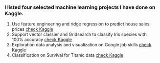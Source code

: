 ### I listed four selected machine learning projects I have done on Kaggle. 
1. Use feature engineering and ridge regression to predict house sales prices
 [check Kaggle](https://www.kaggle.com/junyingzhang2018/ridge-regression-score-0-119)
2. Support vector classier and Gridsearch to classify Iris species with 100% accuracy
[check Kaggle](https://www.kaggle.com/junyingzhang2018/classification-on-iris-data)
3. Exploration data analysis and visualization on Google job skills
[check Kaggle](https://www.kaggle.com/junyingzhang2018/eda-on-google-job-skills)
4. Classification on Survival for Titanic data
[check Kaggle](https://www.kaggle.com/junyingzhang2018/classification-with-titanic-data)
